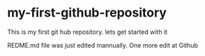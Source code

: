 # my-first-github-repository
This is my first git hub repository. lets get started with it

REDME.md file was just edited mannually. One more edit at Github
